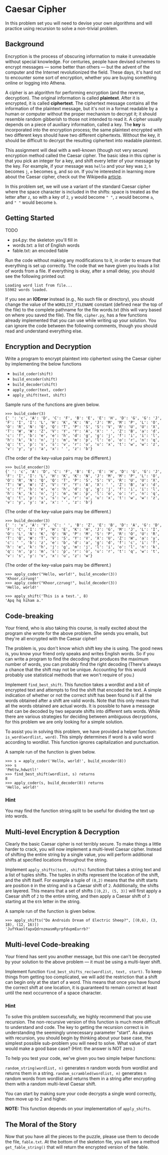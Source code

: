 # Caesar Cipher

In this problem set you will need to devise your own algorithms and will practice using recursion to solve a non-trivial problem.

## Background

Encryption is the process of obscuring information to make it unreadable without special knowledge. For centuries, people have devised schemes to encrypt messages — some better than others — but the advent of the computer and the Internet revolutionized the field. These days, it's hard not to encounter some sort of encryption, whether you are buying something online or logging into Athena.  

A cipher is an algorithm for performing encryption (and the reverse, decryption). The original information is called __plaintext__. After it is encrypted, it is called __ciphertext__. The ciphertext message contains all the information of the plaintext message, but it's not in a format readable by a human or computer without the proper mechanism to decrypt it; it should resemble random gibberish to those not intended to read it.
A cipher usually depends on a piece of auxiliary information, called a key. The __key__ is incorporated into the encryption process; the same plaintext encrypted with two different keys should have two different ciphertexts. Without the key, it should be difficult to decrypt the resulting ciphertext into readable plaintext.  

This assignment will deal with a well-known (though not very secure) encryption method called the Caesar cipher. The basic idea in this cipher is that you pick an integer for a key, and shift every letter of your message by the key. For example, if your message was `hello` and your key was `2`, `h` becomes `j`, `e` becomes `g`, and so on. If you're interested in learning more about the Caesar cipher, check out the Wikipedia [article](https://en.wikipedia.org/wiki/Caesar_cipher).

In this problem set, we will use a variant of the standard Caesar cipher where the space character is included in the shifts: space is treated as the letter after `z`, so with a key of `2`, `y` would become `" "`, `z` would become `a`, and `" "` would become `b`.

## Getting Started

TODO

* ps4.py: the skeleton you'll fill in
* words.txt: a list of English words
* fable.txt: an encoded fable

Run the code without making any modifications to it, in order to ensure that everything is set up correctly. The code that we have given you loads a list of words from a file. If everything is okay, after a small delay, you should see the following printed out:

```
Loading word list from file...
55902 words loaded.
```

If you see an __IOError__ instead (e.g., No such file or directory), you should change the value of the `WORDLIST_FILENAME` constant (defined near the top of the file) to the complete pathname for the file words.txt (this will vary based on where you saved the file).
The file, `cipher.py`, has a few functions already implemented that you can use while writing up your solution. You can ignore the code between the following comments, though you should read and understand everything else.


## Encryption and Decryption

Write a program to encrypt plaintext into ciphertext using the Caesar cipher by implementing the below functions

* `build_coder(shift)`
* `build_encoder(shift)`
* `build_decoder(shift)`
* `apply_coder(text, coder)` 
* `apply_shift(text, shift)`

Sample runs of the functions are given below.

```
>>> build_coder(3)
{' ': 'c', 'A': 'D', 'C': 'F', 'B': 'E', 'E': 'H', 'D': 'G', 'G': 'J',
'F': 'I', 'I': 'L', 'H': 'K', 'K': 'N', 'J': 'M', 'M': 'P', 'L': 'O',
'O': 'R', 'N': 'Q', 'Q': 'T', 'P': 'S', 'S': 'V', 'R': 'U', 'U': 'X',
'T': 'W', 'W': 'Z', 'V': 'Y', 'Y': 'A', 'X': ' ', 'Z': 'B', 'a': 'd',
'c': 'f', 'b': 'e', 'e': 'h', 'd': 'g', 'g': 'j', 'f': 'i', 'i': 'l',
'h': 'k', 'k': 'n', 'j': 'm', 'm': 'p', 'l': 'o', 'o': 'r', 'n': 'q',
'q': 't', 'p': 's', 's': 'v', 'r': 'u', 'u': 'x', 't': 'w', 'w': 'z',
'v': 'y', 'y': 'a', 'x': ' ', 'z': 'b'}
```
(The order of the key-value pairs may be different.)

```
>>> build_encoder(3)
{' ': 'c', 'A': 'D', 'C': 'F', 'B': 'E', 'E': 'H', 'D': 'G', 'G': 'J',
'F': 'I', 'I': 'L', 'H': 'K', 'K': 'N', 'J': 'M', 'M': 'P', 'L': 'O',
'O': 'R', 'N': 'Q', 'Q': 'T', 'P': 'S', 'S': 'V', 'R': 'U', 'U': 'X',
'T': 'W', 'W': 'Z', 'V': 'Y', 'Y': 'A', 'X': ' ', 'Z': 'B', 'a': 'd',
'c': 'f', 'b': 'e', 'e': 'h', 'd': 'g', 'g': 'j', 'f': 'i', 'i': 'l',
'h': 'k', 'k': 'n', 'j': 'm', 'm': 'p', 'l': 'o', 'o': 'r', 'n': 'q',
'q': 't', 'p': 's', 's': 'v', 'r': 'u', 'u': 'x', 't': 'w', 'w': 'z',
'v': 'y', 'y': 'a', 'x': ' ', 'z': 'b'}
```
(The order of the key-value pairs may be different.)

```
>>> build_decoder(3)
{' ': 'x', 'A': 'Y', 'C': ' ', 'B': 'Z', 'E': 'B', 'D': 'A', 'G': 'D',
'F': 'C', 'I': 'F', 'H': 'E', 'K': 'H', 'J': 'G', 'M': 'J', 'L': 'I',
'O': 'L', 'N': 'K', 'Q': 'N', 'P': 'M', 'S': 'P', 'R': 'O', 'U': 'R',
'T': 'Q', 'W': 'T', 'V': 'S', 'Y': 'V', 'X': 'U', 'Z': 'W', 'a': 'y',
'c': ' ', 'b': 'z', 'e': 'b', 'd': 'a', 'g': 'd', 'f': 'c', 'i': 'f',
'h': 'e', 'k': 'h', 'j': 'g', 'm': 'j', 'l': 'i', 'o': 'l', 'n': 'k',
'q': 'n', 'p': 'm', 's': 'p', 'r': 'o', 'u': 'r', 't': 'q', 'w': 't',
'v': 's', 'y': 'v', 'x': 'u', 'z': 'w'}
```
(The order of the key-value pairs may be different.)

```
>>> apply_coder("Hello, world!", build_encoder(3))
'Khoor,czruog!'
>>> apply_coder("Khoor,czruog!", build_decoder(3))
'Hello, world!'
```

```
>>> apply_shift('This is a test.', 8)
'Apq hq hiham a.'
```


## Code-breaking

Your friend, who is also taking this course, is really excited about the program she wrote for the above problem. She sends you emails, but they're all encrypted with the Caesar cipher!

The problem is, you don't know which shift key she is using. The good news is, you know your friend only speaks and writes English words. So if you can write a program to find the decoding that produces the maximum number of words, you can probably find the right decoding (There's always a chance that the shift may not be unique. Accounting for this would probably use statistical methods that we won't require of you.)

Implement `find_best_shift`. This function takes a wordlist and a bit of encrypted text and attempts to find the shift that encoded the text. A simple indication of whether or not the correct shift has been found is if all the words obtained after a shift are valid words. Note that this only means that all the words obtained are actual words. It is possible to have a message that can be decoded by two separate shifts into different sets words. While there are various strategies for deciding between ambiguous decryptions, for this problem we are only looking for a simple solution.

To assist you in solving this problem, we have provided a helper function: `is_word(wordlist, word)`. This simply determines if word is a valid word according to wordlist. This function ignores capitalization and punctuation.

A sample run of the function is given below.

```
>>> s = apply_coder('Hello, world!', build_encoder(8))
>>> s
'Pmttw,hdwztl!'
>>> find_best_shift(wordlist, s) returns
8
>>> apply_coder(s, build_decoder(8)) returns
'Hello, world!'
```

### Hint
 You may find the function string.split to be useful for dividing the text up into words.

##  Multi-level Encryption & Decryption

Clearly the basic Caesar cipher is not terribly secure. To make things a little harder to crack, you will now implement a multi-level Caesar cipher. Instead of shifting the entire string by a single value, you will perform additional shifts at specified locations throughout the string. 

Implement `apply_shifts(text, shifts)` function that takes a string text and a list of tuples shifts. The tuples in shifts represent the location of the shift, and the shift itself. For example a tuple of `(0,2)` means that the shift starts are position `0` in the string and is a Caesar shift of `2`. Additionally, the shifts are layered. This means that a set of shifts `[(0,2), (5, 3)]` will first apply a Caesar shift of `2` to the entire string, and then apply a Caesar shift of `3` starting at the `6th` letter in the string.

A sample run of the function is given below.

```
>>> apply_shifts("Do Androids Dream of Electric Sheep?", [(0,6), (3, 18), (12, 16)])
'JufYkaolfapxQdrnzmasmRyrpfdvpmEurrb?'
```

##  Multi-level Code-breaking

Your friend has sent you another message, but this one can't be decrypted by your solution to the above problem — it must be using a multi-layer shift.

Implement function `find_best_shifts_rec(wordlist, text, start)`. To keep things from getting too complicated, we will add the restriction that a shift can begin only at the start of a word. This means that once you have found the correct shift at one location, it is guaranteed to remain correct at least until the next occurrence of a space character.

### Hint

To solve this problem successfully, we highly recommend that you use recursion. The non-recursive version of this function is much more difficult to understand and code. The key to getting the recursion correct is in understanding the seemingly unnecessary parameter "start". As always with recursion, you should begin by thinking about your base case, the simplest possible sub-problem you will need to solve. What value of start would make a good base case? (Hint: the answer is NOT zero.)

To help you test your code, we've given you two simple helper functions: 

`random_string(wordlist, n)` generates n random words from wordlist and returns them in a string.
`random_scrambled(wordlist, n)` generates n random words from wordlist and returns them in a string after encrypting them with a random multi-level Caesar shift. 

You can start by making sure your code decrypts a single word correctly, then move up to 2 and higher.  

__NOTE:__ This function depends on your implementation of `apply_shifts`.

## The Moral of the Story

Now that you have all the pieces to the puzzle, please use them to decode the file, `fable.txt`. At the bottom of the skeleton file, you will see a method `get_fable_string()` that will return the encrypted version of the fable.

